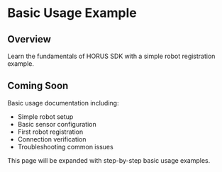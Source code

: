 # Basic Usage Example

## Overview

Learn the fundamentals of HORUS SDK with a simple robot registration example.

## Coming Soon

Basic usage documentation including:

- Simple robot setup
- Basic sensor configuration
- First robot registration
- Connection verification
- Troubleshooting common issues

This page will be expanded with step-by-step basic usage examples.
